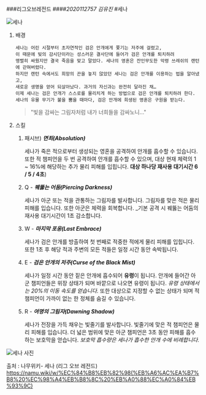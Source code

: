 
###리그오브레전드
####*2020112757 김유진*
#세나

![세나](https://cdn.gamemeca.com/gmdata/0001/599/861/543240_190728_4th3hdnn.jpg)

1. 배경
   
       세나는 어린 시절부터 초자연적인 검은 안개에게 쫓기는 저주에 걸렸고, 
       이 때문에 빛의 감시단이라는 성스러운 결사단에 들어가 검은 안개를 퇴치하려
       맹렬히 싸웠지만 결국 죽음을 맞고 말았다. 세나의 영혼은 잔인무도한 악령 쓰레쉬의 랜턴에 갇혀버렸다.
       하지만 랜턴 속에서도 희망의 끈을 놓지 않았던 세나는 검은 안개를 이용하는 법을 알아냈고, 
       새로운 생명을 얻어 되살아났다. 과거의 자신과는 완전히 달라진 채… 
       이제 세나는 검은 안개가 스스로를 물리치게 하는 방법으로 검은 안개를 퇴치하려 한다.
       세나의 유물 무기가 불을 뿜을 때마다, 검은 안개에 희생된 영혼은 구원을 받는다.

    > "빛을 감싸는 그림자처럼 내가 너희들을 감싸노니..."


2. 스킬
   1. 패시브) _**면죄(Absolution)**_
      
      세나가 죽은 적으로부터 생성되는 영혼을 공격하여 안개를 흡수할 수 있습니다.
      또한 적 챔피언을 두 번 공격하여 안개를 흡수할 수 있으며,
      대상 현재 체력의 1 ~ 16%에 해당하는 추가 물리 피해를 입힙니다.
      __대상 하나당 재사용 대기시간 6 / 5 / 4초__)
   2. Q - _**꿰뚫는 어둠(Piercing Darkness)**_
    
      세나가 아군 또는 적을 관통하는 그림자를 발사합니다. 
      그림자를 맞은 적은 물리 피해를 입습니다. 또한 아군은 체력을 회복합니다.
      _기본 공격 시 꿰뚫는 어둠의 재사용 대기시간이 1초 감소합니다.
   3. W - _**마지막 포옹(Last Embrace)**_
    
      세나가 검은 안개를 방출하여 첫 번째로 적중한 적에게 물리 피해를 입힙니다. 
      또한 1초 후 해당 적과 주변의 모든 적들은 일정 시간 동안 속박됩니다.
   4. E - _**검은 안개의 저주(Curse of the Black Mist)**_
    
      세나가 일정 시간 동안 짙은 안개에 흡수되어 **유령**이 됩니다.
      안개에 들어간 아군 챔피언들은 위장 상태가 되며 바깥으로 나오면 유령이 됩니다. 
      *유령 상태에서는 20%의 이동 속도를 얻습니다.* 
      또한 대상으로 지정할 수 없는 상태가 되며 
      적 챔피언이 가까이 없는 한 정체를 숨길 수 있습니다.
      
   5. R - _**여명의 그림자(Dawning Shadow)**_
      
      세나가 전장을 가득 채우는 빛줄기를 발사합니다. 
      빛줄기에 맞은 적 챔피언은 물리 피해를 입습니다. 
      더 넓은 범위에 맞은 아군 챔피언은 3초 동안 피해를 흡수하는 보호막을 얻습니다. 
      *보호막 흡수량은 세나가 흡수한 안개 수에 비례합니다.*
      
![세나 사진](https://ww.namu.la/s/3e327c5953aea950c6e60f64bb0f709fa125b11543aed01daf3a7babb8232a1e5d1519d6b76bb9011ef650a8c30ed3768e3c810392440b62b4c6345d90334a2c8626cbcf22c3186b6623de447cef7eb359328ecc1c9e9f31a9e596d0015349c8fc1d4d24ee345f6bfe4919e5af672b81)


출처 : 나무위키- 세나 (리그 오브 레전드)
https://namu.wiki/w/%EC%84%B8%EB%82%98(%EB%A6%AC%EA%B7%B8%20%EC%98%A4%EB%B8%8C%20%EB%A0%88%EC%A0%84%EB%93%9C)